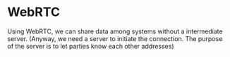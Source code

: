 # WebRTC

Using WebRTC, we can share data among systems without a intermediate server. (Anyway, we need a server to initiate the connection. The purpose of the server is to let parties know each other addresses)

